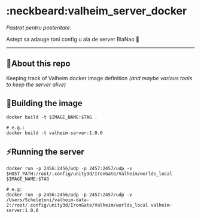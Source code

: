 # :neckbeard:valheim_server_docker

_Pastrat pentru posteritate:_

Astept sa adauge toni config u ala de server BlaNao :bear:

-----

## :page_facing_up:About this repo

Keeping track of Valheim docker image definition _(and maybe various tools to keep the server alive)_

## :whale:Building the image

```
docker build -t $IMAGE_NAME:$TAG .

# e.g.:
docker build -t valheim-server:1.0.0
```

## :zap:Running the server

```
docker run -p 2456:2456/udp -p 2457:2457/udp -v $HOST_PATH:/root/.config/unity3d/IronGate/Valheim/worlds_local $IMAGE_NAME:$TAG

# e.g:
docker run -p 2456:2456/udp -p 2457:2457/udp -v /Users/Scheletoni/valheim-data-2:/root/.config/unity3d/IronGate/Valheim/worlds_local valheim-server:1.0.0
```